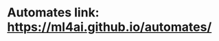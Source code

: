 Automates link: https://ml4ai.github.io/automates/
======================================================
